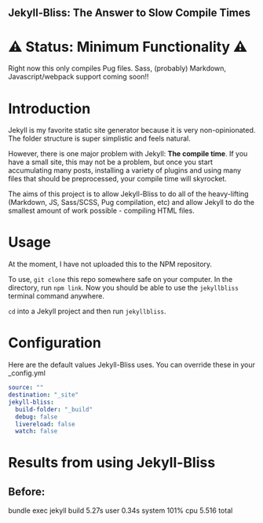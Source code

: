 Jekyll-Bliss: The Answer to Slow Compile Times
---

# ⚠ Status: Minimum Functionality ⚠

Right now this only compiles Pug files. Sass, (probably) Markdown, Javascript/webpack support coming soon!!

# Introduction

Jekyll is my favorite static site generator because it is very non-opinionated. The folder structure is super simplistic and feels natural.

However, there is one major problem with Jekyll: **The compile time**. If you have a small site, this may not be a problem, but once you start accumulating many posts, installing a variety of plugins and using many files that should be preprocessed, your compile time will skyrocket.

The aims of this project is to allow Jekyll-Bliss to do all of the heavy-lifting (Markdown, JS, Sass/SCSS, Pug compilation, etc) and allow Jekyll to do the smallest amount of work possible - compiling HTML files.

# Usage

At the moment, I have not uploaded this to the NPM repository.

To use, `git clone` this repo somewhere safe on your computer. In the directory, run `npm link`. Now you should be able to use the `jekyllbliss` terminal command anywhere.

`cd` into a Jekyll project and then run `jekyllbliss`.

# Configuration

Here are the default values Jekyll-Bliss uses. You can override these in your _config.yml

```yml
source: ""
destination: "_site"
jekyll-bliss:
  build-folder: "_build"
  debug: false
  livereload: false
  watch: false
```

# Results from using Jekyll-Bliss

## Before:
bundle exec jekyll build  5.27s user 0.34s system 101% cpu 5.516 total
